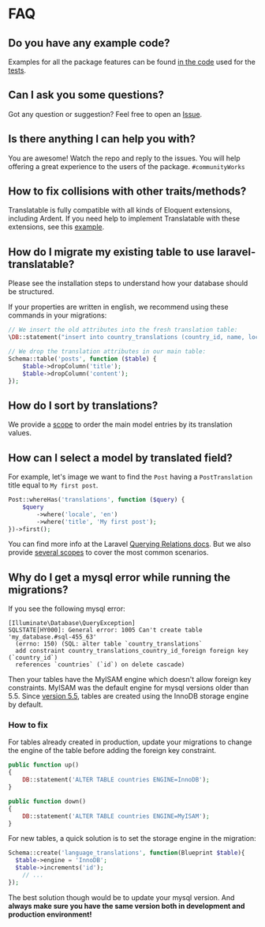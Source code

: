# FAQ

## **Do you have any example code?**

Examples for all the package features can be found [in the code](https://github.com/Astrotomic/laravel-translatable/tree/main/tests/Eloquent) used for the [tests](https://github.com/Astrotomic/laravel-translatable/tree/main/tests).

## **Can I ask you some questions?**

Got any question or suggestion? Feel free to open an [Issue](https://github.com/Astrotomic/laravel-translatable/issues/new).

## **Is there anything I can help you with?**

You are awesome! Watch the repo and reply to the issues. You will help offering a great experience to the users of the package. `#communityWorks`

## How to fix collisions with other traits/methods?

Translatable is fully compatible with all kinds of Eloquent extensions, including Ardent. If you need help to implement Translatable with these extensions, see this [example](https://gist.github.com/dimsav/9659552).

## **How do I migrate my existing table to use laravel-translatable?**

Please see the installation steps to understand how your database should be structured.

If your properties are written in english, we recommend using these commands in your migrations:

```php
// We insert the old attributes into the fresh translation table:
\DB::statement("insert into country_translations (country_id, name, locale) select id, name, 'en' from countries");

// We drop the translation attributes in our main table:
Schema::table('posts', function ($table) {
    $table->dropColumn('title');
    $table->dropColumn('content');
});
```

## **How do I sort by translations?**

We provide a [scope](https://github.com/Astrotomic/laravel-translatable/blob/826fb909eb81f80cccc947a7b66cb9ef35a6e5ef/src/Translatable/Translatable.php#L448-L464) to order the main model entries by its translation values.

## How can I select a model by translated field?

For example, let's image we want to find the `Post` having a `PostTranslation` title equal to `My first post`.

```php
Post::whereHas('translations', function ($query) {
    $query
        ->where('locale', 'en')
        ->where('title', 'My first post');
})->first();
```

You can find more info at the Laravel [Querying Relations docs](http://laravel.com/docs/5.1/eloquent-relationships#querying-relations). But we also provide [several scopes](https://github.com/Astrotomic/laravel-translatable/blob/826fb909eb81f80cccc947a7b66cb9ef35a6e5ef/src/Translatable/Translatable.php#L408-L446) to cover the most common scenarios.

## **Why do I get a mysql error while running the migrations?**

If you see the following mysql error:

```text
[Illuminate\Database\QueryException]
SQLSTATE[HY000]: General error: 1005 Can't create table 'my_database.#sql-455_63'
  (errno: 150) (SQL: alter table `country_translations`
  add constraint country_translations_country_id_foreign foreign key (`country_id`)
  references `countries` (`id`) on delete cascade)
```

Then your tables have the MyISAM engine which doesn't allow foreign key constraints. MyISAM was the default engine for mysql versions older than 5.5. Since [version 5.5](http://dev.mysql.com/doc/refman/5.5/en/innodb-default-se.html), tables are created using the InnoDB storage engine by default.

### **How to fix**

For tables already created in production, update your migrations to change the engine of the table before adding the foreign key constraint.

```php
public function up()
{
    DB::statement('ALTER TABLE countries ENGINE=InnoDB');
}

public function down()
{
    DB::statement('ALTER TABLE countries ENGINE=MyISAM');
}
```

For new tables, a quick solution is to set the storage engine in the migration:

```php
Schema::create('language_translations', function(Blueprint $table){
  $table->engine = 'InnoDB';
  $table->increments('id');
    // ...
});
```

The best solution though would be to update your mysql version. And **always make sure you have the same version both in development and production environment!**
